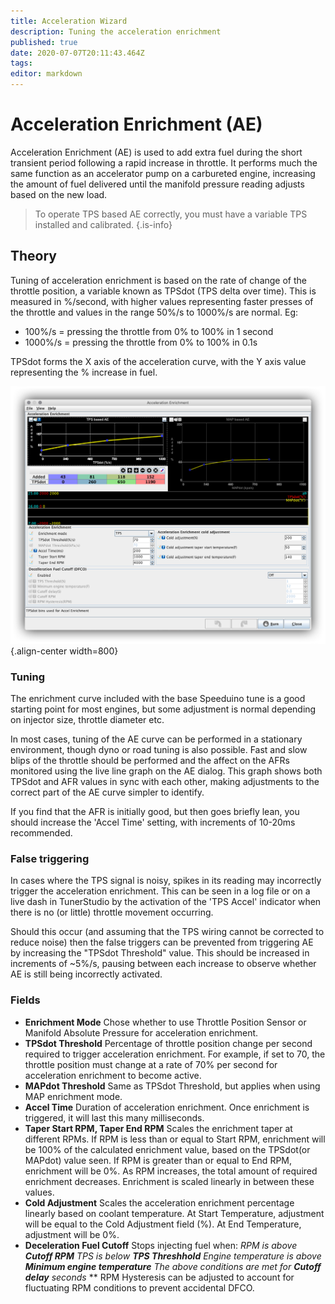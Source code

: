 ```yaml
---
title: Acceleration Wizard
description: Tuning the acceleration enrichment
published: true
date: 2020-07-07T20:11:43.464Z
tags: 
editor: markdown
---
```


# Acceleration Enrichment (AE)

Acceleration Enrichment (AE) is used to add extra fuel during the short transient period following a rapid increase in throttle. It performs much the same function as an accelerator pump on a carbureted engine, increasing the amount of fuel delivered until the manifold pressure reading adjusts based on the new load.

> To operate TPS based AE correctly, you must have a variable TPS installed and calibrated.
{.is-info}


## Theory

Tuning of acceleration enrichment is based on the rate of change of the throttle position, a variable known as TPSdot (TPS delta over time). This is measured in %/second, with higher values representing faster presses of the throttle and values in the range 50%/s to 1000%/s are normal. Eg:

- 100%/s = pressing the throttle from 0% to 100% in 1 second
- 1000%/s = pressing the throttle from 0% to 100% in 0.1s

TPSdot forms the X axis of the acceleration curve, with the Y axis value representing the % increase in fuel.

![accel.png](/img/tuning/accel.png){.align-center width=800}

### Tuning

The enrichment curve included with the base Speeduino tune is a good starting point for most engines, but some adjustment is normal depending on injector size, throttle diameter etc.

In most cases, tuning of the AE curve can be performed in a stationary environment, though dyno or road tuning is also possible. Fast and slow blips of the throttle should be performed and the affect on the AFRs monitored using the live line graph on the AE dialog. This graph shows both TPSdot and AFR values in sync with each other, making adjustments to the correct part of the AE curve simpler to identify.

If you find that the AFR is initially good, but then goes briefly lean, you should increase the 'Accel Time' setting, with increments of 10-20ms recommended.

### False triggering

In cases where the TPS signal is noisy, spikes in its reading may incorrectly trigger the acceleration enrichment. This can be seen in a log file or on a live dash in TunerStudio by the activation of the 'TPS Accel' indicator when there is no (or little) throttle movement occurring. 

Should this occur (and assuming that the TPS wiring cannot be corrected to reduce noise) then the false triggers can be prevented from triggering AE by increasing the "TPSdot Threshold" value. This should be increased in increments of ~5%/s, pausing between each increase to observe whether AE is still being incorrectly activated.

### Fields

- **Enrichment Mode**
Chose whether to use Throttle Position Sensor or Manifold Absolute Pressure for acceleration enrichment.
- **TPSdot Threshold**
Percentage of throttle position change per second required to trigger acceleration enrichment. For example, if set to 70, the throttle position must change at a rate of 70% per second for acceleration enrichment to become active.
- **MAPdot Threshold**
Same as TPSdot Threshold, but applies when using MAP enrichment mode.
- **Accel Time**
Duration of acceleration enrichment. Once enrichment is triggered, it will last this many milliseconds.
- **Taper Start RPM, Taper End RPM**
Scales the enrichment taper at different RPMs. If RPM is less than or equal to Start RPM, enrichment will be 100% of the calculated enrichment value, based on the TPSdot(or MAPdot) value seen. If RPM is greater than or equal to End RPM, enrichment will be 0%. As RPM increases, the total amount of required enrichment decreases. Enrichment is scaled linearly in between these values. 
- **Cold Adjustment**
Scales the acceleration enrichment percentage linearly based on coolant temperature. At Start Temperature, adjustment will be equal to the Cold Adjustment field (%). At End Temperature, adjustment will be 0%.
- **Deceleration Fuel Cutoff**
Stops injecting fuel when:
 *RPM is above **Cutoff RPM**
 TPS is below **TPS Threshhold**
 Engine temperature is above **Minimum engine temperature**
 The above conditions are met for **Cutoff delay** seconds*
 ** RPM Hysteresis can be adjusted to account for fluctuating RPM conditions to prevent accidental DFCO.